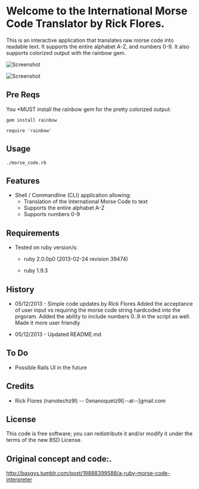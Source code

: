 Welcome to the International Morse Code Translator by Rick Flores. 
==============
This is an interactive application that translates raw morse code into readable text.
It supports the entire alphabet A-Z, and numbers 0-9. It also supports colorized output with the rainbow gem.

![Screenshot](http://s7.postimg.org/u3u0y181n/Screen_Shot_2013_05_12_at_1_01_39_AM.png)

![Screenshot](http://upload.wikimedia.org/wikipedia/commons/b/b5/International_Morse_Code.svg)

## Pre Reqs

You *MUST install the rainbow gem for the pretty colorized output:

	gem install rainbow
	
	require 'rainbow'

## Usage
	./morse_code.rb
	

## Features
* Shell / Commandline (CLI) application allowing:
	* Translation of the International Morse Code to text
	* Supports the entire alphabet A-Z
	* Supports numbers 0-9

## Requirements
* Tested on ruby version/s:
	* ruby 2.0.0p0 (2013-02-24 revision 39474)
	
	* ruby 1.9.3

## History
* 05/12/2013 - Simple code updates by Rick Flores
Added the acceptance of user input vs requiring the morse code string hardcoded into the prgoram.
Added the ability to include numbers 0..9 in the script as well.
Made it more user friendly

* 05/12/2013 - Updated README.md 

## To Do
* Possible Rails UI in the future

## Credits
* Rick Flores (nanotechz9l) -- 0xnanoquetz9l[--at--]gmail.com

## License
This code is free software; you can redistribute it and/or modify it under the
terms of the new BSD License.

## Original concept and code:.
http://basgys.tumblr.com/post/19888399588/a-ruby-morse-code-interpreter
